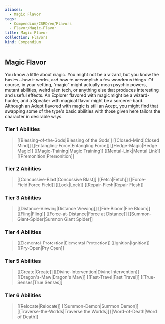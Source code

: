 ```yaml
---
aliases:
  - Magic Flavor
tags:
  - Compendium/CSRD/en/Flavors
  - Flavor/Magic-Flavor
title: Magic Flavor
collection: Flavors
kind: Compendium
---
```

## Magic Flavor  
You know a little about magic. You might not be a wizard, but you know the basics--how it works, and how to accomplish a few wondrous things. Of course, in your setting, "magic" might actually mean psychic powers, mutant abilities, weird alien tech, or anything else that produces interesting and useful effects. An Explorer flavored with magic might be a wizard-hunter, and a Speaker with magical flavor might be a sorcerer-bard. Although an Adept flavored with magic is still an Adept, you might find that swapping some of the type's basic abilities with those given here tailors the character in desirable ways.  

### Tier 1 Abilities
>[[Blessing-of-the-Gods|Blessing of the Gods]]
>[[Closed-Mind|Closed Mind]]
>[[Entangling-Force|Entangling Force]]
>[[Hedge-Magic|Hedge Magic]]
>[[Magic-Training|Magic Training]]
>[[Mental-Link|Mental Link]]
>[[Premonition|Premonition]]

### Tier 2 Abilities
>[[Concussive-Blast|Concussive Blast]]
>[[Fetch|Fetch]]
>[[Force-Field|Force Field]]
>[[Lock|Lock]]
>[[Repair-Flesh|Repair Flesh]]

### Tier 3 Abilities
>[[Distance-Viewing|Distance Viewing]]
>[[Fire-Bloom|Fire Bloom]]
>[[Fling|Fling]]
>[[Force-at-Distance|Force at Distance]]
>[[Summon-Giant-Spider|Summon Giant Spider]]

### Tier 4 Abilities
>[[Elemental-Protection|Elemental Protection]]
>[[Ignition|Ignition]]
>[[Pry-Open|Pry Open]]

### Tier 5 Abilities
>[[Create|Create]]
>[[Divine-Intervention|Divine Intervention]]
>[[Dragon's-Maw|Dragon's Maw]]
>[[Fast-Travel|Fast Travel]]
>[[True-Senses|True Senses]]

### Tier 6 Abilities
>[[Relocate|Relocate]]
>[[Summon-Demon|Summon Demon]]
>[[Traverse-the-Worlds|Traverse the Worlds]]
>[[Word-of-Death|Word of Death]]
